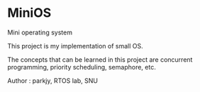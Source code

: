 # MiniOS
Mini operating system

This project is my implementation of small OS. 

The concepts that can be learned in this project are concurrent programming, priority scheduling, semaphore, etc.

Author : parkjy, RTOS lab, SNU
